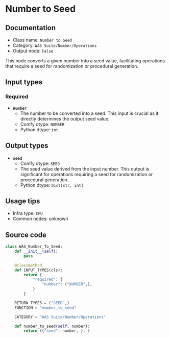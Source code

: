 # Number to Seed
## Documentation
- Class name: `Number to Seed`
- Category: `WAS Suite/Number/Operations`
- Output node: `False`

This node converts a given number into a seed value, facilitating operations that require a seed for randomization or procedural generation.
## Input types
### Required
- **`number`**
    - The number to be converted into a seed. This input is crucial as it directly determines the output seed value.
    - Comfy dtype: `NUMBER`
    - Python dtype: `int`
## Output types
- **`seed`**
    - Comfy dtype: `SEED`
    - The seed value derived from the input number. This output is significant for operations requiring a seed for randomization or procedural generation.
    - Python dtype: `Dict[str, int]`
## Usage tips
- Infra type: `CPU`
- Common nodes: unknown


## Source code
```python
class WAS_Number_To_Seed:
    def __init__(self):
        pass

    @classmethod
    def INPUT_TYPES(cls):
        return {
            "required": {
                "number": ("NUMBER",),
            }
        }

    RETURN_TYPES = ("SEED",)
    FUNCTION = "number_to_seed"

    CATEGORY = "WAS Suite/Number/Operations"

    def number_to_seed(self, number):
        return ({"seed": number, }, )

```
